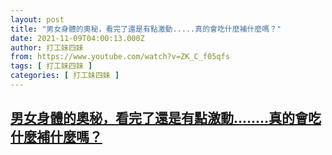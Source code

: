 ```yaml
---
layout: post
title: "男女身體的奧秘，看完了還是有點激動.....真的會吃什麼補什麼嗎？"
date: 2021-11-09T04:00:13.000Z
author: 打工妹四妹
from: https://www.youtube.com/watch?v=ZK_C_f05qfs
tags: [ 打工妹四妹 ]
categories: [ 打工妹四妹 ]
---
```

<!--1636430413000-->
[男女身體的奧秘，看完了還是有點激動........真的會吃什麼補什麼嗎？](https://www.youtube.com/watch?v=ZK_C_f05qfs)
------

<div>

</div>
